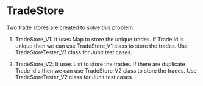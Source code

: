 # TradeStore

Two trade stores are created to solve this problem.

1. TradeStore_V1: It uses Map to store the unique trades. If Trade id is unique then we can use TradeStore_V1 class to store the trades. Use TradeStoreTester_V1 class for Junit test cases.

2. TradeStore_V2: It uses List to store the trades. If there are duplicate Trade id's then we can use TradeStore_V2 class to store the trades. Use TradeStoreTester_V2 class for Junit test cases.
